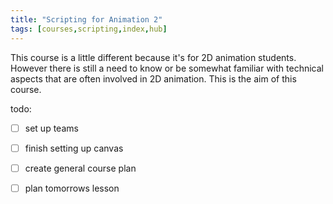 ```yaml
---
title: "Scripting for Animation 2"
tags: [courses,scripting,index,hub]
---
```


This course is a little different because it's for 2D animation students. However there is still a need to know or be somewhat familiar with technical aspects that are often involved in 2D animation. This is the aim of this course.

todo:
- [ ] set up teams
- [ ] finish setting up canvas
- [ ] create general course plan
- [ ] plan tomorrows lesson

